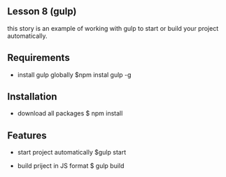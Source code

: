 ##  Lesson 8 (gulp)
this story is an example of working with gulp to start or build your project automatically.

## Requirements
- install gulp globally 
  $npm instal gulp -g

## Installation
- download all packages
  $ npm install

## Features
- start project automatically
  $gulp start

-  build priject in JS format
  $ gulp build


